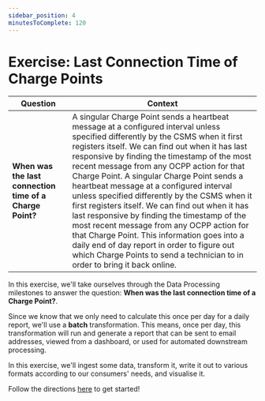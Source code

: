 ```yaml
---
sidebar_position: 4
minutesToComplete: 120
---
```


# Exercise: Last Connection Time of Charge Points


| Question | Context |
| --- | --- |
| **When was the last connection time of a Charge Point?** | A singular Charge Point sends a heartbeat message at a configured interval unless specified differently by the CSMS when it first registers itself. We can find out when it has last responsive by finding the timestamp of the most recent message from any OCPP action for that Charge Point. A singular Charge Point sends a heartbeat message at a configured interval unless specified differently by the CSMS when it first registers itself. We can find out when it has last responsive by finding the timestamp of the most recent message from any OCPP action for that Charge Point.  This information goes into a daily end of day report in order to figure out which Charge Points to send a technician to in order to bring it back online. |

In this exercise, we'll take ourselves through the Data Processing milestones to answer the question: **When was the last connection time of a Charge Point?**.

Since we know that we only need to calculate this once per day for a daily report, we'll use a **batch** transformation. This means, once per day, this transformation will run and generate a report that can be sent to email addresses, viewed from a dashboard, or used for automated downstream processing.

In this exercise, we'll ingest some data, transform it, write it out to various formats according to our consumers' needs, and visualise it.

Follow the directions [here](https://github.com/data-derp/exercise-ev-databricks/tree/main/last-connection-time-charge-point) to get started!
